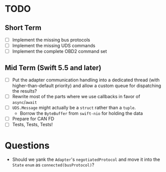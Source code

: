# TODO

## Short Term

- [ ] Implement the missing bus protocols
- [ ] Implement the missing UDS commands
- [ ] Implement the complete OBD2 command set

## Mid Term (Swift 5.5 and later)

- [ ] Put the adapter communication handling into a dedicated thread (with higher-than-default priority) and allow a custom queue for dispatching the results?
- [ ] Rewrite most of the parts where we use callbacks in favor of `async`/`await`
- [ ] `UDS.Message` might actually be a `struct` rather than a `tuple`.
  - Borrow the `ByteBuffer` from `swift-nio` for holding the data
- [ ] Prepare for CAN FD
- [ ] Tests, Tests, Tests!

# Questions

- Should we yank the `Adapter`'s `negotiatedProtocol` and move it into the `State` `enum` as `connected(busProtocol)`?

